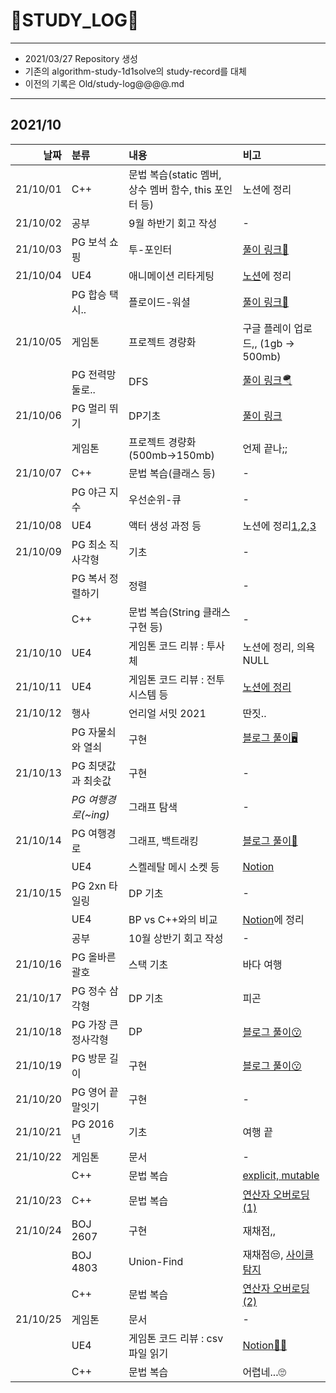 # 📜STUDY_LOG📜
---
- 2021/03/27 Repository 생성
- 기존의 algorithm-study-1d1solve의 study-record를 대체
- 이전의 기록은 Old/study-log@@@@.md
---
## 2021/10

<div markdown="1">

|날짜|분류|내용|비고|
|----:|:----|:----|:----|
|21/10/01|C++|문법 복습(static 멤버, 상수 멤버 함수, this 포인터 등)|노션에 정리|
|21/10/02|공부|9월 하반기 회고 작성|-|
|21/10/03|PG 보석 쇼핑|투-포인터|[풀이 링크📖](https://blog.naver.com/uss425/222525298818)|
|21/10/04|UE4|애니메이션 리타게팅|[노션](https://oriburger.notion.site/d23df07297194d5bbbc40d4c95adda13)에 정리|
||PG 합승 택시..|플로이드-워셜|[풀이 링크📜](https://blog.naver.com/uss425/222526376914)|
|21/10/05|게임톤|프로젝트 경량화|구글 플레이 업로드,, (1gb -> 500mb)|
||PG 전력망 둘로..|DFS|[풀이 링크🪂](https://blog.naver.com/uss425/222527346839)|
|21/10/06|PG 멀리 뛰기|DP기초|[풀이 링크](https://blog.naver.com/uss425/222528602487)|
||게임톤|프로젝트 경량화 (500mb->150mb)|언제 끝나;;|
|21/10/07|C++|문법 복습(클래스 등)|-|
||PG 야근 지수|우선순위-큐|-|
|21/10/08|UE4|액터 생성 과정 등|노션에 정리[1](https://www.notion.so/oriburger/3-Back-bfcfd232c20b4bc2ad59e4d9f6225f3d),[2](https://www.notion.so/oriburger/UPROPERTY-UFUNCTION-cc1d70eafbf24c678fac42c154ea5b09),[3](https://www.notion.so/oriburger/2607c7c236974bdc87347b81c7b73d1b)|
|21/10/09|PG 최소 직사각형|기초|-|
||PG 복서 정렬하기|정렬|-|
||C++|문법 복습(String 클래스 구현 등)|-|
|21/10/10|UE4|게임톤 코드 리뷰 : 투사체|노션에 정리, 의욕NULL|
|21/10/11|UE4|게임톤 코드 리뷰 : 전투 시스템 등|[노션에 정리](https://www.notion.so/oriburger/6b05827a5c5a49f78428c7db641c73e3)|
|21/10/12|행사|언리얼 서밋 2021|딴짓..|
||PG 자물쇠와 열쇠|구현|[블로그 풀이🖥](https://m.blog.naver.com/uss425/222534872009)|
|21/10/13|PG 최댓값과 최솟값|구현|-|
||*PG 여행경로(~ing)*|그래프 탐색|-|
|21/10/14|PG 여행경로|그래프, 백트래킹|[블로그 풀이📜](https://blog.naver.com/uss425/222536626913)|
||UE4|스켈레탈 메시 소켓 등|[Notion](https://oriburger.notion.site/TPS-314e4b7a46b44c37a68e3291e67216d3)|
|21/10/15|PG 2xn 타일링|DP 기초|-|
||UE4|BP vs C++와의 비교|[Notion](https://oriburger.notion.site/BP-C-4967fe423b55484c8f93e0b51db92e10)에 정리|
||공부|10월 상반기 회고 작성|-|
|21/10/16|PG 올바른 괄호|스택 기초|바다 여행|
|21/10/17|PG 정수 삼각형|DP 기초|피곤|
|21/10/18|PG 가장 큰 정사각형|DP|[블로그 풀이😗](https://blog.naver.com/uss425/222540288800)|
|21/10/19|PG 방문 길이|구현|[블로그 풀이😗](https://blog.naver.com/uss425/222541495674)|
|21/10/20|PG 영어 끝말잇기|구현|-|
|21/10/21|PG 2016년|기초|여행 끝|
|21/10/22|게임톤|문서|-|
||C++|문법 복습|[explicit, mutable](https://www.notion.so/oriburger/explicit-mutable-bcae3cdd11b24251a81fcac79161fe69)|
|21/10/23|C++|문법 복습|[연산자 오버로딩(1)](https://www.notion.so/oriburger/1-930a5744f33442ccb1cdc72815a7ff4f)|
|21/10/24|BOJ 2607|구현|재채점,,|
||BOJ 4803|Union-Find|재채점😒, [사이클 탐지](https://www.notion.so/oriburger/4-3-115565a6168841bb8cc6297a10bbf9b0)|
||C++|문법 복습|[연산자 오버로딩(2)](https://www.notion.so/oriburger/2-friend-53853e248dd14105b656938bb9d13a72)|
|21/10/25|게임톤|문서|-|
||UE4|게임톤 코드 리뷰 : csv 파일 읽기|[Notion🐱‍💻](https://oriburger.notion.site/csv-a83ed219d59845ed92667ef5d9b7aa67)|
||C++|문법 복습|어렵네...🙄|
</div>
